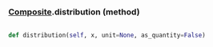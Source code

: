 ### [Composite](Composite.md).distribution (method)


```py

def distribution(self, x, unit=None, as_quantity=False)

```


